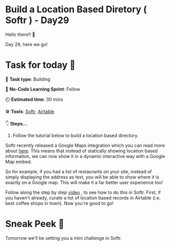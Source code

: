 # Build a Location Based Diretory ( Softr ) - Day29


Hello there!! 👋

Day 29, here we go!

# Task for today 🚀

📝 **Task type**: Building

🧱 **No-Code Learning Sprint**: Follow

⏲️ **Estimated time**: 30 mins

🛠️ **Tools**: [Softr](https://www.softr.io/), [Airtable](https://www.airtable.com/)

👇 **Steps...**

1. Follow the tutorial below to build a location based directory. 

Softr recently released a Google Maps integration which you can read more about [here](https://docs.softr.io/integrations/google-maps-integration). This means that instead of statically showing location based information, we can now show it in a dynamic interactive way with a Google Map embed. 

So for example, if you had a list of restaurants on your site, instead of simply displaying the address as text, you will be able to show where it is exactly on a Google map. This will make it a far better user experience too! 

Follow along the step by step [video](https://www.youtube.com/watch?v=9DstpMKS5wo) , to see how to do this in Softr. First, if you haven't already, curate a list of location based records in Airtable (i.e. best coffee shops in town). Now you're good to go! 


# Sneak Peek 👀
Tomorrow we'll be setting you a mini challenge in Softr. 
